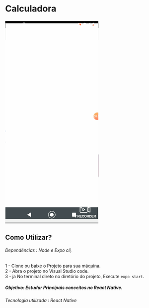 # Calculadora

![meme](https://github.com/ProgramadorLeandroSantos/Calculadora_ReactNative/blob/master/calculadoraReactNative.gif)


## Como Utilizar?

###### Dependências : Node e Expo cli,

1 - Clone ou baixe o Projeto para sua máquina.<br/>
2 - Abra o projeto no Visual Studio code.<br/>
3 - ja No terminal direto no diretório do projeto, Execute `expo start`.

##### Objetivo: Estudar  Principais conceitos no React Native.
###### Tecnologia utilizada : React Native
